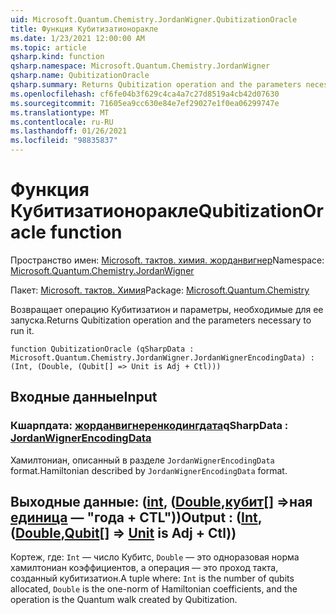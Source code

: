 ```yaml
---
uid: Microsoft.Quantum.Chemistry.JordanWigner.QubitizationOracle
title: Функция Кубитизатионоракле
ms.date: 1/23/2021 12:00:00 AM
ms.topic: article
qsharp.kind: function
qsharp.namespace: Microsoft.Quantum.Chemistry.JordanWigner
qsharp.name: QubitizationOracle
qsharp.summary: Returns Qubitization operation and the parameters necessary to run it.
ms.openlocfilehash: cf6fe04b3f629c4ca4a7c27d8519a4cb42d07630
ms.sourcegitcommit: 71605ea9cc630e84e7ef29027e1f0ea06299747e
ms.translationtype: MT
ms.contentlocale: ru-RU
ms.lasthandoff: 01/26/2021
ms.locfileid: "98835837"
---
```

# <a name="qubitizationoracle-function"></a><span data-ttu-id="75d5f-102">Функция Кубитизатионоракле</span><span class="sxs-lookup"><span data-stu-id="75d5f-102">QubitizationOracle function</span></span>

<span data-ttu-id="75d5f-103">Пространство имен: [Microsoft. тактов. химия. жорданвигнер](xref:Microsoft.Quantum.Chemistry.JordanWigner)</span><span class="sxs-lookup"><span data-stu-id="75d5f-103">Namespace: [Microsoft.Quantum.Chemistry.JordanWigner](xref:Microsoft.Quantum.Chemistry.JordanWigner)</span></span>

<span data-ttu-id="75d5f-104">Пакет: [Microsoft. тактов. Химия](https://nuget.org/packages/Microsoft.Quantum.Chemistry)</span><span class="sxs-lookup"><span data-stu-id="75d5f-104">Package: [Microsoft.Quantum.Chemistry](https://nuget.org/packages/Microsoft.Quantum.Chemistry)</span></span>


<span data-ttu-id="75d5f-105">Возвращает операцию Кубитизатион и параметры, необходимые для ее запуска.</span><span class="sxs-lookup"><span data-stu-id="75d5f-105">Returns Qubitization operation and the parameters necessary to run it.</span></span>

```qsharp
function QubitizationOracle (qSharpData : Microsoft.Quantum.Chemistry.JordanWigner.JordanWignerEncodingData) : (Int, (Double, (Qubit[] => Unit is Adj + Ctl)))
```


## <a name="input"></a><span data-ttu-id="75d5f-106">Входные данные</span><span class="sxs-lookup"><span data-stu-id="75d5f-106">Input</span></span>

### <a name="qsharpdata--jordanwignerencodingdata"></a><span data-ttu-id="75d5f-107">Кшарпдата: [жорданвигнеренкодингдата](xref:Microsoft.Quantum.Chemistry.JordanWigner.JordanWignerEncodingData)</span><span class="sxs-lookup"><span data-stu-id="75d5f-107">qSharpData : [JordanWignerEncodingData](xref:Microsoft.Quantum.Chemistry.JordanWigner.JordanWignerEncodingData)</span></span>

<span data-ttu-id="75d5f-108">Хамилтониан, описанный в разделе `JordanWignerEncodingData` format.</span><span class="sxs-lookup"><span data-stu-id="75d5f-108">Hamiltonian described by `JordanWignerEncodingData` format.</span></span>



## <a name="output--intdoublequbit--unit--is-adj--ctl"></a><span data-ttu-id="75d5f-109">Выходные данные: ([int](xref:microsoft.quantum.lang-ref.int), ([Double](xref:microsoft.quantum.lang-ref.double),[кубит](xref:microsoft.quantum.lang-ref.qubit)[] =>ная [единица](xref:microsoft.quantum.lang-ref.unit)  — "года + CTL"))</span><span class="sxs-lookup"><span data-stu-id="75d5f-109">Output : ([Int](xref:microsoft.quantum.lang-ref.int),([Double](xref:microsoft.quantum.lang-ref.double),[Qubit](xref:microsoft.quantum.lang-ref.qubit)[] => [Unit](xref:microsoft.quantum.lang-ref.unit)  is Adj + Ctl))</span></span>

<span data-ttu-id="75d5f-110">Кортеж, где: `Int` — число Кубитс, `Double` — это одноразовая норма хамилтониан коэффициентов, а операция — это проход такта, созданный кубитизатион.</span><span class="sxs-lookup"><span data-stu-id="75d5f-110">A tuple where: `Int` is the number of qubits allocated, `Double` is the one-norm of Hamiltonian coefficients, and the operation is the Quantum walk created by Qubitization.</span></span>